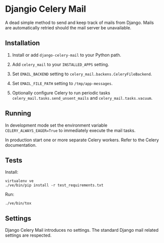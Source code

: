 # Djangio Celery Mail

A dead simple method to send and keep track of mails from Django. Mails are automatically
retried should the mail server be unavailable.

## Installation

1. Install or add `django-celery-mail` to your Python path.

2. Add `celery_mail` to your `INSTALLED_APPS` setting.

3. Set `EMAIL_BACKEND` setting to `celery_mail.backens.CeleryFileBackend`.

4. Set `EMAIL_FILE_PATH` setting to `/tmp/app-messages`.

5. Optionally configure Celery to run periodic tasks `celery_mail.tasks.send_unsent_mails`
   and `celery_mail.tasks.vacuum`.

## Running

In development mode set the environment variable `CELERY_ALWAYS_EAGER=True`
to immediately execute the mail tasks.

In production start one or more separate Celery workers. Refer to the Celery documentation.

## Tests

Install:

    virtualenv ve
    ./ve/bin/pip install -r test_requirements.txt

Run:

    ./ve/bin/tox

## Settings

Django Celery Mail introduces no settings. The standard Django mail related settings are
respected.
